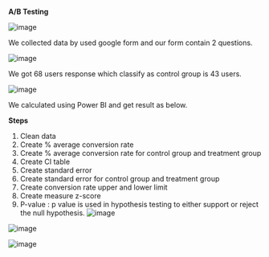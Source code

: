 **A/B Testing**


![image](https://user-images.githubusercontent.com/78214709/116790025-5cb7ab80-aadc-11eb-804c-a5dc9dc93101.png)

We collected data by used google form and our form contain 2 questions.

![image](https://user-images.githubusercontent.com/78214709/116790188-37776d00-aadd-11eb-8438-0f3cc56dd8a1.png)

We got 68 users response which classify as control group is 43 users.

![image](https://user-images.githubusercontent.com/78214709/116790274-73aacd80-aadd-11eb-9b62-02eb64476fb2.png)

We calculated using Power BI and get result as below.

**Steps**
1. Clean data
2. Create % average conversion rate 
3. Create % average conversion rate for control group and treatment group  
4. Create CI table
5. Create standard error 
6. Create standard error for control group and treatment group  
7. Create conversion rate upper and lower limit 
8. Create  measure z-score
9. P-value : p value is used in hypothesis testing to either support or reject the null hypothesis.
![image](https://user-images.githubusercontent.com/78214709/116790517-b5884380-aade-11eb-8fdf-0b810005fe8c.png)



![image](https://user-images.githubusercontent.com/78214709/116790319-ace33d80-aadd-11eb-910b-52358ae1ea78.png)


![image](https://user-images.githubusercontent.com/78214709/116790358-e451ea00-aadd-11eb-9605-bc02bb470a0e.png)
